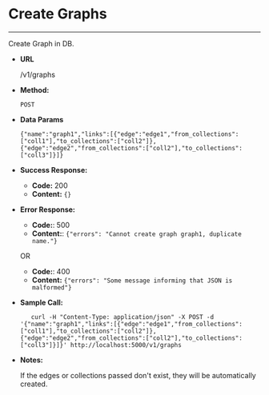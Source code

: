# Create Graphs

----
  Create Graph in DB.

* **URL**

  /v1/graphs

* **Method:**

  `POST`

* **Data Params**

  `{"name":"graph1","links":[{"edge":"edge1","from_collections":["coll1"],"to_collections":["coll2"]},{"edge":"edge2","from_collections":["coll2"],"to_collections":["coll3"]}]}`

* **Success Response:**

  * **Code:** 200
  * **Content:** `{}`
 
* **Error Response:**

  * **Code:**: 500
  * **Content:**: `{"errors": "Cannot create graph graph1, duplicate name."}`
  
  OR
  
  * **Code:**: 400
  * **Content:** `{"errors": "Some message informing that JSON is malformed"}`

* **Sample Call:**

  ```shell
     curl -H "Content-Type: application/json" -X POST -d '{"name":"graph1","links":[{"edge":"edge1","from_collections":["coll1"],"to_collections":["coll2"]},{"edge":"edge2","from_collections":["coll2"],"to_collections":["coll3"]}]}' http://localhost:5000/v1/graphs
  ```
  
* **Notes:**

  If the edges or collections passed don't exist, they will be automatically created.
